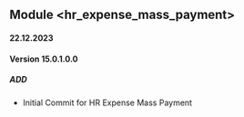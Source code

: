 ## Module <hr_expense_mass_payment>

#### 22.12.2023
#### Version 15.0.1.0.0
##### ADD

- Initial Commit for HR Expense Mass Payment
